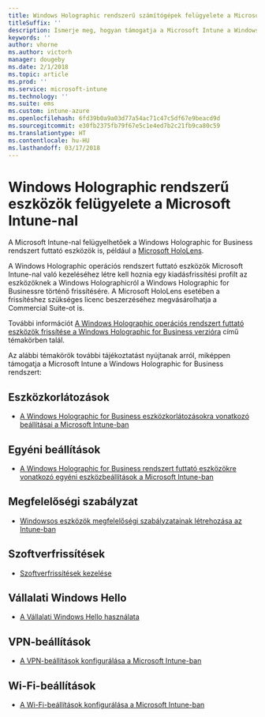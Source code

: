 ```yaml
---
title: Windows Holographic rendszerű számítógépek felügyelete a Microsoft Intune-nal
titleSuffix: ''
description: Ismerje meg, hogyan támogatja a Microsoft Intune a Windows Holographic for Business rendszert futtató eszközöket.
keywords: ''
author: vhorne
ms.author: victorh
manager: dougeby
ms.date: 2/1/2018
ms.topic: article
ms.prod: ''
ms.service: microsoft-intune
ms.technology: ''
ms.suite: ems
ms.custom: intune-azure
ms.openlocfilehash: 6fd39b0a9a03d77a54ac71c47c5df67e9beacd9d
ms.sourcegitcommit: e30fb2375fb79f67e5c1e4ed7b2c21fb9ca80c59
ms.translationtype: HT
ms.contentlocale: hu-HU
ms.lasthandoff: 03/17/2018
---
```

# <a name="manage-devices-running-windows-holographic-with-microsoft-intune"></a>Windows Holographic rendszerű eszközök felügyelete a Microsoft Intune-nal


A Microsoft Intune-nal felügyelhetőek a Windows Holographic for Business rendszert futtató eszközök is, például a [Microsoft HoloLens](https://docs.microsoft.com/en-us/hololens/).

A Windows Holographic operációs rendszert futtató eszközök Microsoft Intune-nal való kezeléséhez létre kell hoznia egy kiadásfrissítési profilt az eszközöknek a Windows Holographicról a Windows Holographic for Businessre történő frissítésére. A Microsoft HoloLens esetében a frissítéshez szükséges licenc beszerzéséhez megvásárolhatja a Commercial Suite-ot is.

További információt [A Windows Holographic operációs rendszert futtató eszközök frissítése a Windows Holographic for Business verzióra](holographic-upgrade.md) című témakörben talál.

Az alábbi témakörök további tájékoztatást nyújtanak arról, miképpen támogatja a Microsoft Intune a Windows Holographic for Business rendszert:

## <a name="device-restrictions"></a>Eszközkorlátozások
- [A Windows Holographic for Business eszközkorlátozásokra vonatkozó beállításai a Microsoft Intune-ban](device-restrictions-windows-holographic.md)

## <a name="custom-settings"></a>Egyéni beállítások
- [A Windows Holographic for Business rendszert futtató eszközökre vonatkozó egyéni eszközbeállítások a Microsoft Intune-ban](custom-settings-windows-holographic.md)

## <a name="compliance-policy"></a>Megfelelőségi szabályzat
- [Windowsos eszközök megfelelőségi szabályzatainak létrehozása az Intune-ban](compliance-policy-create-windows.md)

## <a name="software-updates"></a>Szoftverfrissítések
- [Szoftverfrissítések kezelése](windows-update-for-business-configure.md)

## <a name="windows-hello-for-business"></a>Vállalati Windows Hello
- [A Vállalati Windows Hello használata](windows-hello.md)

## <a name="vpn-settings"></a>VPN-beállítások
- [A VPN-beállítások konfigurálása a Microsoft Intune-ban](vpn-settings-configure.md)

## <a name="wi-fi-settings"></a>Wi-Fi-beállítások
- [A Wi-Fi-beállítások konfigurálása a Microsoft Intune-ban](wi-fi-settings-configure.md) 
 


